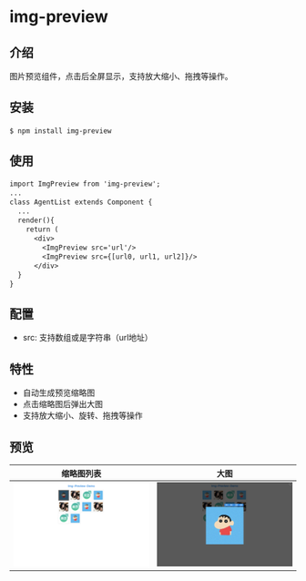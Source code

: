 # img-preview
## 介绍
图片预览组件，点击后全屏显示，支持放大缩小、拖拽等操作。
## 安装
`$ npm install img-preview`
## 使用
```
import ImgPreview from 'img-preview';
...
class AgentList extends Component {
  ...
  render(){
    return (
      <div>
        <ImgPreview src='url'/>
        <ImgPreview src={[url0, url1, url2]}/>
      </div>
  }
}
```
## 配置
- src: 支持数组或是字符串（url地址）
## 特性
- 自动生成预览缩略图
- 点击缩略图后弹出大图
- 支持放大缩小、旋转、拖拽等操作
## 预览
| 缩略图列表 | 大图 |
| ---- | ---- |
| ![image](assets/list.png) | ![image](assets/detail.png) |
